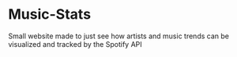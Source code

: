 # Music-Stats
Small website made to just see how artists and music trends can be visualized and tracked by the Spotify API

